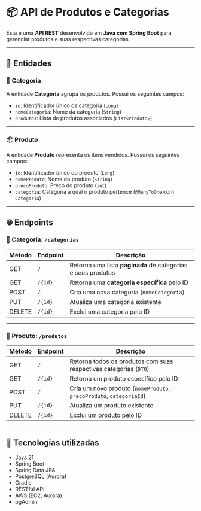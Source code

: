 # 📦 API de Produtos e Categorias

Esta é uma **API REST** desenvolvida em **Java com Spring Boot** para gerenciar produtos e suas respectivas categorias.

---

## 🧩 Entidades

### 📁 Categoria

A entidade **Categoria** agrupa os produtos. Possui os seguintes campos:

- `id`: Identificador único da categoria (`Long`)
- `nomeCategoria`: Nome da categoria (`String`)
- `produtos`: Lista de produtos associados (`List<Produto>`)

---

### 📦 Produto

A entidade **Produto** representa os itens vendidos. Possui os seguintes campos:

- `id`: Identificador único do produto (`Long`)
- `nomeProduto`: Nome do produto (`String`)
- `precoProduto`: Preço do produto (`int`)
- `categoria`: Categoria à qual o produto pertence (`@ManyToOne` com `Categoria`)

---

## 🌐 Endpoints

### 🔹 Categoria: `/categorias`

| Método | Endpoint     | Descrição                                                                 |
|--------|--------------|---------------------------------------------------------------------------|
| GET    | `/`          | Retorna uma lista **paginada** de categorias e seus produtos              |
| GET    | `/{id}`      | Retorna uma **categoria específica** pelo ID                              |
| POST   | `/`          | Cria uma nova categoria (`nomeCategoria`)                                 |
| PUT    | `/{id}`      | Atualiza uma categoria existente                                           |
| DELETE | `/{id}`      | Exclui uma categoria pelo ID                                               |

---

### 🔹 Produto: `/produtos`

| Método | Endpoint     | Descrição                                                                 |
|--------|--------------|---------------------------------------------------------------------------|
| GET    | `/`          | Retorna todos os produtos com suas respectivas categorias (`DTO`)         |
| GET    | `/{id}`      | Retorna um produto específico pelo ID                                     |
| POST   | `/`          | Cria um novo produto (`nomeProduto`, `precoProduto`, `categoriaId`)       |
| PUT    | `/{id}`      | Atualiza um produto existente                                             |
| DELETE | `/{id}`      | Exclui um produto pelo ID                                                 |

---

## 🚀 Tecnologias utilizadas

- Java 21
- Spring Boot
- Spring Data JPA
- PostgreSQL (Aurora)
- Gradle
- RESTful API
- AWS (EC2, Aurora)
- pgAdmin
